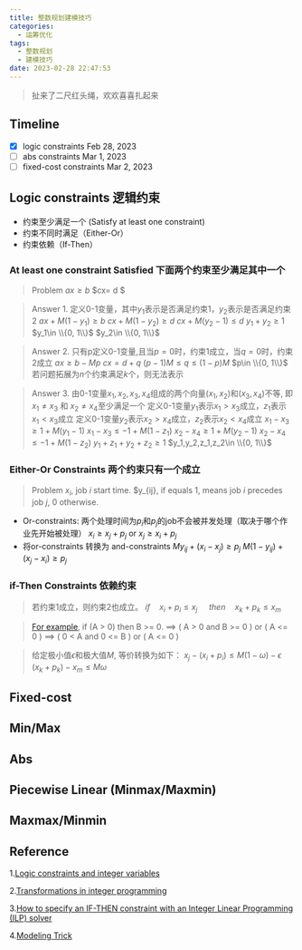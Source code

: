 ```yaml
---
title: 整数规划建模技巧
categories:
  - 运筹优化
tags:
  - 整数规划
  - 建模技巧
date: 2023-02-28 22:47:53
---
```

> 扯来了二尺红头绳，欢欢喜喜扎起来

## Timeline
- [x] logic constraints Feb 28, 2023
- [ ] abs constraints Mar 1, 2023
- [ ] fixed-cost  constraints Mar 2, 2023

## Logic constraints 逻辑约束

- 约束至少满足一个 (Satisfy at least one constraint)
- 约束不同时满足（Either-Or）
- 约束依赖（If-Then）

### At least one constraint Satisfied 下面两个约束至少满足其中一个

>Problem
> $ax\geq b$
> $cx= d $

>Answer 1. 定义0-1变量，其中$y_1$表示是否满足约束1，$y_2$表示是否满足约束2
$ax + M(1-y_{1}) \geq b$
$cx + M(1-y_{2}) \geq d$
$cx + M(y_{2}-1) \leq d$
$y_{1} + y_{2} \geq 1$
$y_1\in \\{0, 1\\}$
$y_2\in \\{0, 1\\}$

>Answer 2. 只有p定义0-1变量,且当$p=0$时，约束1成立，当$q=0$时，约束2成立
$ax \geq b - Mp$
$cx = d + q$
$(p-1)M \leq q \leq (1-p)M$
$p\in \\{0, 1\\}$
若问题拓展为$n$个约束满足$k$个，则无法表示

>Answer 3. 由0-1变量$x_1, x_2, x_3, x_4$组成的两个向量$(x_1, x_2)$和$(x_3,x_4)$不等, 即$x_1\neq x_3$ 和 $x_2\neq x_4$至少满足一个
定义0-1变量$y_1$表示$x_1>x_3$成立，$z_1$表示$x_1<x_3$成立
定义0-1变量$y_2$表示$x_2>x_4$成立，$z_2$表示$x_2<x_4$成立
$x_1 - x_3 \geq 1 + M(y_1-1)$
$x_1 - x_3 \leq -1 + M(1-z_1)$
$x_2 - x_4 \geq 1 + M(y_2-1)$
$x_2 - x_4 \leq -1 + M(1-z_2)$
$y_1+z_1+y_2+z_2\geq 1$
$y_1,y_2,z_1,z_2\in \\{0, 1\\}$

### Either-Or Constraints 两个约束只有一个成立

>Problem
$x_i$, job $i$ start time.
$y_{ij}, if equals 1, means job $i$ precedes job $j$, 0 otherwise.
- Or-constraints: 两个处理时间为$p_i$和$p_j$的job不会被并发处理（取决于哪个作业先开始被处理）
$x_i \geq x_j + p_j$  or
$x_j \geq x_i + p_j$
- 将or-constraints 转换为 and-constraints
$My_{ij} + (x_i - x_j) \geq p_j$
$M(1-y_{ij}) + (x_j - x_i) \geq p_j$

### if-Then Constraints 依赖约束

>若约束1成立，则约束2也成立。
$if \quad x_i + p_i \leq x_j$  $\quad then \quad x_k + p_k \leq x_m$

>[For example](http://www.yzuda.org/Useful_Links/optimization/if-then-else-02.html), if (A > 0) then B >= 0.
==>  ( A > 0 and B >= 0 ) or ( A <= 0 )
==>   ( 0 < A and 0 <= B ) or ( A <= 0 )


>给定极小值$\epsilon$和极大值$M$, 等价转换为如下：
$x_j - (x_i+p_i) \leq M(1-\omega) - \epsilon$
$(x_k+p_k) -x_m \leq M\omega$

## Fixed-cost 

## Min/Max

## Abs 

## Piecewise Linear (Minmax/Maxmin)

## Maxmax/Minmin

## Reference
1.[Logic constraints and integer variables](https://laurentlessard.com/teaching/cs524/slides/20%20-%20logic%20constraints%20and%20integer%20variables.pdf)

2.[Transformations in integer programming](https://ocw.mit.edu/courses/15-053-optimization-methods-in-management-science-spring-2013/5b3af480d3aacc8c345c9e0ecfdd4ba4_MIT15_053S13_tut09.pdf)

3.[How to specify an IF-THEN constraint with an Integer Linear Programming (ILP) solver](http://www.yzuda.org/Useful_Links/optimization/if-then-else-02.html)

4.[Modeling Trick](https://assets.gurobi.com/pdfs/user-events/2017-frankfurt/Modeling-2.pdf)